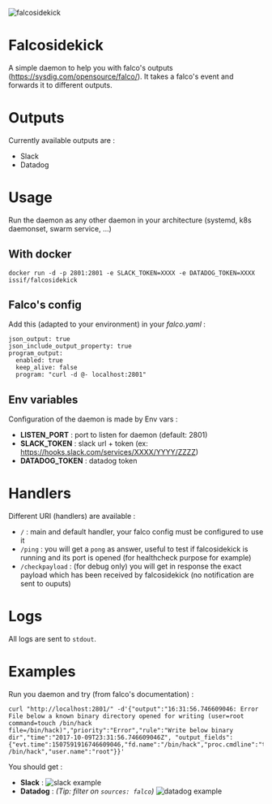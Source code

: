 ![falcosidekick](https://github.com/Issif/falcosidekick/raw/master/imgs/falcosidekick.png)


# Falcosidekick
A simple daemon to help you with falco's outputs (https://sysdig.com/opensource/falco/). It takes a falco's event and forwards it to different outputs. 

# Outputs

Currently available outputs are :
* Slack
* Datadog

# Usage

Run the daemon as any other daemon in your architecture (systemd, k8s daemonset, swarm service, ...)

## With docker
```
docker run -d -p 2801:2801 -e SLACK_TOKEN=XXXX -e DATADOG_TOKEN=XXXX issif/falcosidekick
```

## Falco's config

Add this (adapted to your environment) in your *falco.yaml* :
```
json_output: true
json_include_output_property: true
program_output:
  enabled: true
  keep_alive: false
  program: "curl -d @- localhost:2801"
```

## Env variables 

Configuration of the daemon is made by Env vars :

* **LISTEN_PORT** : port to listen for daemon (default: 2801)
* **SLACK_TOKEN** : slack url + token (ex: https://hooks.slack.com/services/XXXX/YYYY/ZZZZ)
* **DATADOG_TOKEN** : datadog token

# Handlers

Different URI (handlers) are available :

* `/` : main and default handler, your falco config must be configured to use it
* `/ping` : you will get a  `pong` as answer, useful to test if falcosidekick is running and its port is opened (for healthcheck purpose for example)
* `/checkpayload` : (for debug only) you will get in response the exact payload which has been received by falcosidekick (no notification are sent to ouputs)

# Logs

All logs are sent to `stdout`.

# Examples

Run you daemon and try (from falco's documentation) :
```
curl "http://localhost:2801/" -d'{"output":"16:31:56.746609046: Error File below a known binary directory opened for writing (user=root command=touch /bin/hack file=/bin/hack)","priority":"Error","rule":"Write below binary dir","time":"2017-10-09T23:31:56.746609046Z", "output_fields": {"evt.time":1507591916746609046,"fd.name":"/bin/hack","proc.cmdline":"touch /bin/hack","user.name":"root"}}'
```

You should get :

* **Slack** :
![slack example](https://github.com/Issif/falcosidekick/raw/master/imgs/slack.png)
* **Datadog** :
*(Tip: filter on `sources: falco`)*
![datadog example](https://github.com/Issif/falcosidekick/raw/master/imgs/datadog.png)
